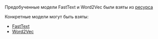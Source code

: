 Предобученные модели FastText и Word2Vec были взяты из [ресурса](https://rusvectores.org)

Конкретные модели могут быть взяты:
* [FastText](http://vectors.nlpl.eu/repository/20/213.zip)
* [Word2Vec](http://vectors.nlpl.eu/repository/20/220.zip)
